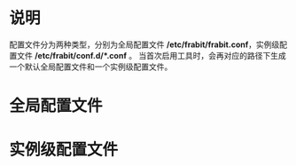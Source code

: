 # 说明
配置文件分为两种类型，分别为全局配置文件 **/etc/frabit/frabit.conf**，实例级配置文件 **/etc/frabit/conf.d/\*.conf** 。
当首次启用工具时，会再对应的路径下生成一个默认全局配置文件和一个实例级配置文件。
# 全局配置文件





# 实例级配置文件
